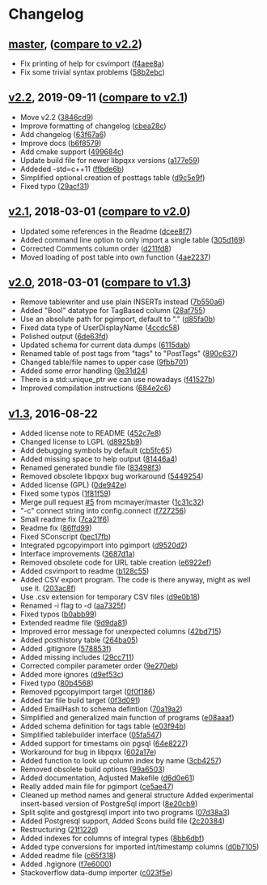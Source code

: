 # Changelog

<a name="master"></a>
## [master](https://github.com/sth/sodata/tree/master), ([compare to v2.2](https://github.com/sth/sodata/compare/v2.2...master))

* Fix printing of help for csvimport ([f4aee8a](https://github.com/sth/sodata/commit/f4aee8a17bd92afd3d8aa8e2aeb4e2b756cfee22))
* Fix some trivial syntax problems ([58b2ebc](https://github.com/sth/sodata/commit/58b2ebcc20f847f60b1a1651b6aee215da3a3a74))

<a name="v2.2"></a>
## [v2.2](https://github.com/sth/sodata/tree/v2.2), 2019-09-11 ([compare to v2.1](https://github.com/sth/sodata/compare/v2.1...v2.2))

* Move v2.2 ([3846cd9](https://github.com/sth/sodata/commit/3846cd983dd23275a372abc9ed715ee69a661182))
* Improve formatting of changelog ([cbea28c](https://github.com/sth/sodata/commit/cbea28c1c072b87237948b2919726dcc685564ab))
* Add changelog ([63f67a6](https://github.com/sth/sodata/commit/63f67a6728dc404898ab5fba689373497055eae9))
* Improve docs ([b6f8579](https://github.com/sth/sodata/commit/b6f857926ab129a3f02adf73a1819fc4283a1548))
* Add cmake support ([499684c](https://github.com/sth/sodata/commit/499684ce505e6c78d68655292abf542deb41a489))
* Update build file for newer libpqxx versions ([a177e59](https://github.com/sth/sodata/commit/a177e592a9a943e861bfc392121b8dc95f47d7de))
* Addeded -std=c++11 ([ffbde6b](https://github.com/sth/sodata/commit/ffbde6bb8f97fe7314f8bc6e22e259164a9139c8))
* Simplified optional creation of posttags table ([d9c5e9f](https://github.com/sth/sodata/commit/d9c5e9fd69b3815fcc45ece880feb8f9277f32e2))
* Fixed typo ([29acf31](https://github.com/sth/sodata/commit/29acf3173d382afd2293af637de6a2dd47738db6))

<a name="v2.1"></a>
## [v2.1](https://github.com/sth/sodata/tree/v2.1), 2018-03-01 ([compare to v2.0](https://github.com/sth/sodata/compare/v2.0...v2.1))

* Updated some references in the Readme ([dcee8f7](https://github.com/sth/sodata/commit/dcee8f70bc1b33a91ef37fe169790737c0d0abff))
* Added command line option to only import a single table ([305d169](https://github.com/sth/sodata/commit/305d169720ed1836e32b11a45172715911052b55))
* Corrected Comments column order ([d211fd8](https://github.com/sth/sodata/commit/d211fd8f46aab4390a152e907aef56f5ade4fbbb))
* Moved loading of post table into own function ([4ae2237](https://github.com/sth/sodata/commit/4ae2237c310fc7dd65c32903739909b85b7b6b19))

<a name="v2.0"></a>
## [v2.0](https://github.com/sth/sodata/tree/v2.0), 2018-03-01 ([compare to v1.3](https://github.com/sth/sodata/compare/v1.3...v2.0))

* Remove tablewriter and use plain INSERTs instead ([7b550a6](https://github.com/sth/sodata/commit/7b550a6060f20d6aa662bb5e9c894682c4e5633f))
* Added "Bool" datatype for TagBased column ([28af755](https://github.com/sth/sodata/commit/28af7559bc494c91bd9d9bf90f83d9921b475480))
* Use an absolute path for pgimport, default to "." ([d85fa0b](https://github.com/sth/sodata/commit/d85fa0b982779848b6fd0ca82e5e937b22f56f46))
* Fixed data type of UserDisplayName ([4ccdc58](https://github.com/sth/sodata/commit/4ccdc58a68c5199fa3e45c487f9cce4bf6c54d75))
* Polished output ([6de63fd](https://github.com/sth/sodata/commit/6de63fd17d1312626a8c049776cff2d868317e40))
* Updated schema for current data dumps ([6115dab](https://github.com/sth/sodata/commit/6115daba21af0872253a0edc5d8cdfc52e54a277))
* Renamed table of post tags from "tags" to "PostTags" ([890c637](https://github.com/sth/sodata/commit/890c637200b8f3fac34053f4dffdd4b66624eebd))
* Changed table/file names to upper case ([9fbb701](https://github.com/sth/sodata/commit/9fbb7010a8029c9479aa7ca0b264767a6078e61b))
* Added some error handling ([9e31d24](https://github.com/sth/sodata/commit/9e31d24c4998911cf1d1f41f7c925796baa0c302))
* There is a std::unique_ptr we can use nowadays ([f41527b](https://github.com/sth/sodata/commit/f41527b87c6de872b3c853a7d61345b815b3ba19))
* Improved compilation instructions ([684e2c6](https://github.com/sth/sodata/commit/684e2c6b00c6680d90e0e74e74243d4bed32cff9))

<a name="v1.3"></a>
## [v1.3](https://github.com/sth/sodata/tree/v1.3), 2016-08-22

* Added license note to README ([452c7e8](https://github.com/sth/sodata/commit/452c7e8fb96a1fbbec70be7a8e958dcec647ca45))
* Changed license to LGPL ([d8925b9](https://github.com/sth/sodata/commit/d8925b9b258222328b836bf3cb184d1176abaae9))
* Add debugging symbols by default ([cb5fc65](https://github.com/sth/sodata/commit/cb5fc65097c82e109824d4e8064585d7a35bdb45))
* Added missing space to help output ([81446a4](https://github.com/sth/sodata/commit/81446a4088bb8e2b7c35f3a948438b3b6cc47803))
* Renamed generated bundle file ([83498f3](https://github.com/sth/sodata/commit/83498f332ae2dfcae12600e393b6e8b5b1a4737f))
* Removed obsolete libpqxx bug workaround ([5449254](https://github.com/sth/sodata/commit/54492548c0f625a17a3e5097746b9e51b8c29ede))
* Added license (GPL) ([0de942e](https://github.com/sth/sodata/commit/0de942e451caf8eed5d9cca6edc1ecd388dd4c26))
* Fixed some typos ([1f81f59](https://github.com/sth/sodata/commit/1f81f59ac27500fd3ae2b8734f461538f317a4b0))
* Merge pull request [#5](https://github.com/sth/sodata/issues/5) from mcmayer/master ([1c31c32](https://github.com/sth/sodata/commit/1c31c32589dfd2b96558389b335551af0a96f274))
* "-c"  connect string into config.connect ([f727256](https://github.com/sth/sodata/commit/f727256766ecccafc7e01b1415699223983011bc))
* Small readme fix ([7ca21f6](https://github.com/sth/sodata/commit/7ca21f6b2eeb09a92e88a672826cab45a2a210bb))
* Readme fix ([86ffd99](https://github.com/sth/sodata/commit/86ffd9922d8792521b000f6ac7b5649a0427f88e))
* Fixed SConscript ([bec17fb](https://github.com/sth/sodata/commit/bec17fb51d2cd97885fb4a39773099af4b093fe2))
* Integrated pgcopyimport into pgimport ([d9520d2](https://github.com/sth/sodata/commit/d9520d24023c1a3793ca176c11a800e9f6609b3b))
* Interface improvements ([3687d1a](https://github.com/sth/sodata/commit/3687d1acd00ccc08998eaba1699d6f230050ea76))
* Removed obsolete code for URL table creation ([e6922ef](https://github.com/sth/sodata/commit/e6922efc7940c3acb70c5e744fd4e7d8ae7375a0))
* Added csvimport to readme ([b128c55](https://github.com/sth/sodata/commit/b128c55864ecfead5d75215ba8ff8005756aafb8))
* Added CSV export program. The code is there anyway, might as well use it. ([203ac8f](https://github.com/sth/sodata/commit/203ac8f600811331d1e4035bf437c55aa91587c1))
* Use .csv extension for temporary CSV files ([d9e0b18](https://github.com/sth/sodata/commit/d9e0b183b83cc7111e33dd2a76f92a1a522cd7a2))
* Renamed -i flag to -d ([aa7325f](https://github.com/sth/sodata/commit/aa7325fdebea2d1bde3b91b21ff5cdeefd30c667))
* Fixed typos ([b0abb99](https://github.com/sth/sodata/commit/b0abb996719afcf2310bd72761d0a7243eca6450))
* Extended readme file ([9d9da81](https://github.com/sth/sodata/commit/9d9da81e1617c7704d12ff5c30ac1335482ea639))
* Improved error message for unexpected columns ([42bd715](https://github.com/sth/sodata/commit/42bd7151040279e9afb71a5f9c9206f524cc304c))
* Added posthistory table ([264ba05](https://github.com/sth/sodata/commit/264ba05b22cf05ea9babd158ebcf6a054b48a006))
* Added .gitignore ([578853f](https://github.com/sth/sodata/commit/578853fa340b15765ff058730ac67c5d2864f830))
* Added missing includes ([29cc711](https://github.com/sth/sodata/commit/29cc711c2c26ea74779ca5a3bfa0b04237f35353))
* Corrected compiler parameter order ([9e270eb](https://github.com/sth/sodata/commit/9e270ebb34100d0bb32ba231467ac8bdf1429b1d))
* Added more ignores ([d9ef53c](https://github.com/sth/sodata/commit/d9ef53c451ae579a8e42f6d257de653b17ff47bf))
* Fixed typo ([80b4568](https://github.com/sth/sodata/commit/80b4568f3f625ae2f52c01574e9876cfd3487fcf))
* Removed pgcopyimport target ([0f0f186](https://github.com/sth/sodata/commit/0f0f1865c43725aeecfc3ca0e3759afe7d1bd7a1))
* Added tar file build target ([0f3d091](https://github.com/sth/sodata/commit/0f3d091f2701e2da83b706403806667f65fd078a))
* Added EmailHash to schema defintion ([70a19a2](https://github.com/sth/sodata/commit/70a19a2d2918dcb1621cbdcb845a58ef869a39f3))
* Simplified and generalized main function of programs ([e08aaaf](https://github.com/sth/sodata/commit/e08aaaf4ffa08c9146797c4152a175d2448ea792))
* Added schema definition for tags table ([e03f94b](https://github.com/sth/sodata/commit/e03f94b0308b17d6955c005e319b7c13bbaef2fc))
* Simplified tablebuilder interface ([05fa547](https://github.com/sth/sodata/commit/05fa547500044c0ba3fab78aa2cef75ca626385b))
* Added support for timestams oin pgsql ([64e8227](https://github.com/sth/sodata/commit/64e8227372ebe5c146ccb0dd27175b908957ea61))
* Workaround for bug in libpqxx ([602a17e](https://github.com/sth/sodata/commit/602a17e6f30b1d4027a5e172cc0b8422dfa1bcc4))
* Added function to look up column index by name ([3cb4257](https://github.com/sth/sodata/commit/3cb425750ff77435a7a1fd9866e1782f410a9f97))
* Removed obsolete build options ([99a6503](https://github.com/sth/sodata/commit/99a65032be4057920267d5b79966e0cb622d27aa))
* Added documentation, Adjusted Makefile ([d6d0e61](https://github.com/sth/sodata/commit/d6d0e61a01a794cbb9809e668c841c0f0dd7aad5))
* Really added main file for pgimport ([ce5ae47](https://github.com/sth/sodata/commit/ce5ae474a4cd67db0c45bc8c8c4c2826347eaec5))
* Cleaned up method names and general structure Added experimental insert-based version of PostgreSql import ([8e20cb9](https://github.com/sth/sodata/commit/8e20cb93ee7114268ef9b48429b4496bbb97bd8f))
* Split sqlite and gostgresql import into two programs ([07d38a3](https://github.com/sth/sodata/commit/07d38a3c58871c775a80053a2dce66dc3089fbfe))
* Added Postgresql support, Added Scons build file ([2c20384](https://github.com/sth/sodata/commit/2c20384c597f717ca52af3daa9f1b3c25e564a9b))
* Restructuring ([21f122d](https://github.com/sth/sodata/commit/21f122d684593fd1ddce0a5b9135d0874f7f6cb4))
* Added indexes for columns of integral types ([8bb6dbf](https://github.com/sth/sodata/commit/8bb6dbfa0a5bb324fd1afb3a7addeb1735fd515c))
* Added type conversions for imported int/timestamp columns ([d0b7105](https://github.com/sth/sodata/commit/d0b71055c05e779378c1fbda8c5a7247f9603e0c))
* Added readme file ([c65f318](https://github.com/sth/sodata/commit/c65f318043759d7b3679e6ef9da051abab642c8c))
* Added .hgignore ([f7e6000](https://github.com/sth/sodata/commit/f7e60000cc8e3c7ebe8c88b4b06c5c96cebfe47e))
* Stackoverflow data-dump importer ([c023f5e](https://github.com/sth/sodata/commit/c023f5ef0cbfe010ddb2a063a0928dda3268c89d))
